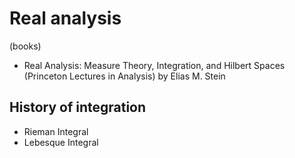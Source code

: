 # Real analysis

(books)

- Real Analysis: Measure Theory, Integration, and Hilbert Spaces (Princeton Lectures in Analysis) by Elias M. Stein

## History of integration

- Rieman Integral
- Lebesque Integral

